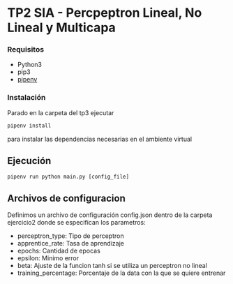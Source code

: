 # TP2 SIA - Percpeptron Lineal, No Lineal y Multicapa

### Requisitos

- Python3
- pip3
- [pipenv](https://pypi.org/project/pipenv/)

### Instalación

Parado en la carpeta del tp3 ejecutar

```sh
pipenv install
```

para instalar las dependencias necesarias en el ambiente virtual

## Ejecución

```
pipenv run python main.py [config_file]
```

## Archivos de configuracion
Definimos un archivo de configuración config.json dentro de la carpeta ejercicio2 donde se especifican los parametros:
- perceptron_type: Tipo de perceptron
- apprentice_rate: Tasa de aprendizaje 
- epochs: Cantidad de epocas
- epsilon: Minimo error
- beta: Ajuste de la funcion tanh si se utiliza un perceptron no lineal
- training_percentage: Porcentaje de la data con la que se quiere entrenar 


